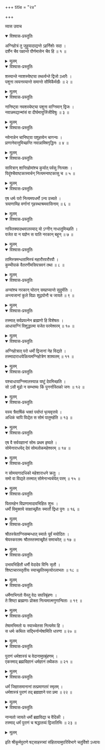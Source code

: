 +++
title = "२४"

+++

व्यास उवाच  

<details open><summary>विश्वास-प्रस्तुतिः</summary>

अग्निहोत्रं तु जुहुयादाद्यन्ते ऽहर्निशोः सदा ।  
दर्शेन चैव पक्षान्ते पौर्णमासेन चैव हि ॥ १ ॥
</details>

<details><summary>मूलम्</summary>

अग्निहोत्रं तु जुहुयादाद्यन्ते ऽहर्निशोः सदा ।  
दर्शेन चैव पक्षान्ते पौर्णमासेन चैव हि ॥ १ ॥
</details>

<details open><summary>विश्वास-प्रस्तुतिः</summary>

शस्यान्ते नवशस्येष्ट्या तथर्त्वन्ते द्विजो ऽध्वरैः ।  
पशुना त्वयनस्यान्ते समान्ते सौमिकैर्मखैः ॥ २ ॥
</details>

<details><summary>मूलम्</summary>

शस्यान्ते नवशस्येष्ट्या तथर्त्वन्ते द्विजो ऽध्वरैः ।  
पशुना त्वयनस्यान्ते समान्ते सौमिकैर्मखैः ॥ २ ॥
</details>

<details open><summary>विश्वास-प्रस्तुतिः</summary>

नानिष्ट्वा नवशस्येष्ट्या पशुना वाग्निमान् द्विजः ।  
नवान्नमद्यान्मांसं वा दीर्घमायुर्जिजीविषुः ॥ ३ ॥
</details>

<details><summary>मूलम्</summary>

नानिष्ट्वा नवशस्येष्ट्या पशुना वाग्निमान् द्विजः ।  
नवान्नमद्यान्मांसं वा दीर्घमायुर्जिजीविषुः ॥ ३ ॥
</details>

<details open><summary>विश्वास-प्रस्तुतिः</summary>

नवेनान्नेन चानिष्ट्वा पशुहव्येन चागन्यः ।  
प्राणानेवात्तुमिच्छन्ति नवान्नामिषगृद्धिनः ॥ ४ ॥
</details>

<details><summary>मूलम्</summary>

नवेनान्नेन चानिष्ट्वा पशुहव्येन चागन्यः ।  
प्राणानेवात्तुमिच्छन्ति नवान्नामिषगृद्धिनः ॥ ४ ॥
</details>

<details open><summary>विश्वास-प्रस्तुतिः</summary>

सावित्रान् शान्तिहोमांश्च कुर्यात् पर्वसु नित्यशः ।  
पितॄंश्चैवाष्टकास्वर्चन् नित्यमन्वष्टकासु च ॥ ५ ॥
</details>

<details><summary>मूलम्</summary>

सावित्रान् शान्तिहोमांश्च कुर्यात् पर्वसु नित्यशः ।  
पितॄंश्चैवाष्टकास्वर्चन् नित्यमन्वष्टकासु च ॥ ५ ॥
</details>

<details open><summary>विश्वास-प्रस्तुतिः</summary>

एष धर्मः परो नित्यमपधर्मो ऽन्य उच्यते ।  
त्रयाणामिह वर्णानां गृहस्थाश्रमवासिनाम् ॥ ६ ॥
</details>

<details><summary>मूलम्</summary>

एष धर्मः परो नित्यमपधर्मो ऽन्य उच्यते ।  
त्रयाणामिह वर्णानां गृहस्थाश्रमवासिनाम् ॥ ६ ॥
</details>

<details open><summary>विश्वास-प्रस्तुतिः</summary>

नास्तिक्यादथवालस्याद् यो ऽग्नीन् नाधातुमिच्छति ।  
यजेत वा न यज्ञेन स याति नरकान् बहून् ॥ ७ ॥
</details>

<details><summary>मूलम्</summary>

नास्तिक्यादथवालस्याद् यो ऽग्नीन् नाधातुमिच्छति ।  
यजेत वा न यज्ञेन स याति नरकान् बहून् ॥ ७ ॥
</details>

<details open><summary>विश्वास-प्रस्तुतिः</summary>

तामिस्त्रमन्धतामिस्त्रं महारौरवरौरवौ ।  
कुम्भीपाकं वैतरणीमसिपत्रवनं तथा ॥ ८ ॥
</details>

<details><summary>मूलम्</summary>

तामिस्त्रमन्धतामिस्त्रं महारौरवरौरवौ ।  
कुम्भीपाकं वैतरणीमसिपत्रवनं तथा ॥ ८ ॥
</details>

<details open><summary>विश्वास-प्रस्तुतिः</summary>

अन्यांश्च नरकान् घोरान् सम्प्राप्यान्ते सुदुर्मतिः ।  
अन्त्यजानां कुले विप्राः शूद्रयोनौ च जायते ॥ ९ ॥
</details>

<details><summary>मूलम्</summary>

अन्यांश्च नरकान् घोरान् सम्प्राप्यान्ते सुदुर्मतिः ।  
अन्त्यजानां कुले विप्राः शूद्रयोनौ च जायते ॥ ९ ॥
</details>

<details open><summary>विश्वास-प्रस्तुतिः</summary>

तस्मात् सर्वप्रयत्नेन ब्राह्मणो हि विशेषतः ।  
आधायाग्निं विशुद्धात्मा यजेत परमेश्वरम् ॥ १० ॥
</details>

<details><summary>मूलम्</summary>

तस्मात् सर्वप्रयत्नेन ब्राह्मणो हि विशेषतः ।  
आधायाग्निं विशुद्धात्मा यजेत परमेश्वरम् ॥ १० ॥
</details>

<details open><summary>विश्वास-प्रस्तुतिः</summary>

अग्निहोत्रात् परो धर्मो द्विजानां नेह विद्यते ।  
तस्मादाराधयेन्नित्यमग्निहोत्रेण शाश्वतम् ॥ ११ ॥
</details>

<details><summary>मूलम्</summary>

अग्निहोत्रात् परो धर्मो द्विजानां नेह विद्यते ।  
तस्मादाराधयेन्नित्यमग्निहोत्रेण शाश्वतम् ॥ ११ ॥
</details>

<details open><summary>विश्वास-प्रस्तुतिः</summary>

यश्चाधायाग्निमालस्यान्न यष्टुं देवमिच्छति ।  
सो ऽसौ मूढो न सम्भाष्यः किं पुनर्नास्तिको जनः ॥ १२ ॥
</details>

<details><summary>मूलम्</summary>

यश्चाधायाग्निमालस्यान्न यष्टुं देवमिच्छति ।  
सो ऽसौ मूढो न सम्भाष्यः किं पुनर्नास्तिको जनः ॥ १२ ॥
</details>

<details open><summary>विश्वास-प्रस्तुतिः</summary>

यस्य त्रैवार्षिकं भक्तं पर्याप्तं भृत्यवृत्तये ।  
अधिकं चापि विद्येत स सोमं पातुमर्हति ॥ १३ ॥
</details>

<details><summary>मूलम्</summary>

यस्य त्रैवार्षिकं भक्तं पर्याप्तं भृत्यवृत्तये ।  
अधिकं चापि विद्येत स सोमं पातुमर्हति ॥ १३ ॥
</details>

<details open><summary>विश्वास-प्रस्तुतिः</summary>

एष वै सर्वयज्ञानां सोमः प्रथम इष्यते ।  
सोमेनाराधयेद् देवं सोमलोकमहेश्वरम् ॥ १४ ॥
</details>

<details><summary>मूलम्</summary>

एष वै सर्वयज्ञानां सोमः प्रथम इष्यते ।  
सोमेनाराधयेद् देवं सोमलोकमहेश्वरम् ॥ १४ ॥
</details>

<details open><summary>विश्वास-प्रस्तुतिः</summary>

न सोमयागादधिको महेशाराधने क्रतुः ।  
समो वा विद्यते तस्मात् सोमेनाभ्यर्चयेत् परम् ॥ १५ ॥
</details>

<details><summary>मूलम्</summary>

न सोमयागादधिको महेशाराधने क्रतुः ।  
समो वा विद्यते तस्मात् सोमेनाभ्यर्चयेत् परम् ॥ १५ ॥
</details>

<details open><summary>विश्वास-प्रस्तुतिः</summary>

पितामहेन विप्राणामादावभिहितः शुभः ।  
धर्मो विमुक्तये साक्षाच्छ्रौतः स्मार्तो द्विधा पुनः ॥ १६ ॥
</details>

<details><summary>मूलम्</summary>

पितामहेन विप्राणामादावभिहितः शुभः ।  
धर्मो विमुक्तये साक्षाच्छ्रौतः स्मार्तो द्विधा पुनः ॥ १६ ॥
</details>

<details open><summary>विश्वास-प्रस्तुतिः</summary>

श्रौतस्त्रेताग्निसम्बन्धात् स्मार्तः पूर्वं मयोदितः ।  
श्रेयस्करतमः श्रौतस्तस्माच्छ्रौतं समाचरेत् ॥ १७ ॥
</details>

<details><summary>मूलम्</summary>

श्रौतस्त्रेताग्निसम्बन्धात् स्मार्तः पूर्वं मयोदितः ।  
श्रेयस्करतमः श्रौतस्तस्माच्छ्रौतं समाचरेत् ॥ १७ ॥
</details>

<details open><summary>विश्वास-प्रस्तुतिः</summary>

उभावभिहितौ धर्मौ वेदादेव विनिः सृतौ ।  
शिष्टाचारस्तृतीयः स्याच्छ्रतिस्मृत्योरलाभतः ॥ १८ ॥
</details>

<details><summary>मूलम्</summary>

उभावभिहितौ धर्मौ वेदादेव विनिः सृतौ ।  
शिष्टाचारस्तृतीयः स्याच्छ्रतिस्मृत्योरलाभतः ॥ १८ ॥
</details>

<details open><summary>विश्वास-प्रस्तुतिः</summary>

धर्मेणाभिगतो यैस्तु वेदः सपरिबृंहणः ।  
ते शिष्टा ब्राह्मणाः प्रोक्ता नित्यमात्मगुणान्विताः ॥ १९ ॥
</details>

<details><summary>मूलम्</summary>

धर्मेणाभिगतो यैस्तु वेदः सपरिबृंहणः ।  
ते शिष्टा ब्राह्मणाः प्रोक्ता नित्यमात्मगुणान्विताः ॥ १९ ॥
</details>

<details open><summary>विश्वास-प्रस्तुतिः</summary>

तेषामभिमतो यः स्याच्चेतसा नित्यमेव हि ।  
स धर्मः कथितः सद्भिर्नान्येषामिति धारणा ॥ २० ॥
</details>

<details><summary>मूलम्</summary>

तेषामभिमतो यः स्याच्चेतसा नित्यमेव हि ।  
स धर्मः कथितः सद्भिर्नान्येषामिति धारणा ॥ २० ॥
</details>

<details open><summary>विश्वास-प्रस्तुतिः</summary>

पुराणं धर्मशास्त्रं च वेदानामुपबृंहणम् ।  
एकस्माद् ब्रह्मविज्ञानं धर्मज्ञानं तथैकतः ॥ २१ ॥
</details>

<details><summary>मूलम्</summary>

पुराणं धर्मशास्त्रं च वेदानामुपबृंहणम् ।  
एकस्माद् ब्रह्मविज्ञानं धर्मज्ञानं तथैकतः ॥ २१ ॥
</details>

<details open><summary>विश्वास-प्रस्तुतिः</summary>

धर्मं जिज्ञासमानानां तत्प्रमाणतरं स्मृतम् ।  
धर्मशास्त्रं पुराणं तद् ब्रह्मज्ञाने परा प्रमा ॥ २२ ॥
</details>

<details><summary>मूलम्</summary>

धर्मं जिज्ञासमानानां तत्प्रमाणतरं स्मृतम् ।  
धर्मशास्त्रं पुराणं तद् ब्रह्मज्ञाने परा प्रमा ॥ २२ ॥
</details>

<details open><summary>विश्वास-प्रस्तुतिः</summary>

नान्यतो जायते धर्मो ब्रह्मविद्या च वैदिकी ।  
तस्माद् धर्मं पुराणं च श्रद्धातव्यं द्विजातिभिः ॥ २३ ॥
</details>

<details><summary>मूलम्</summary>

नान्यतो जायते धर्मो ब्रह्मविद्या च वैदिकी ।  
तस्माद् धर्मं पुराणं च श्रद्धातव्यं द्विजातिभिः ॥ २३ ॥
</details>
    
इति श्रीकूर्मपुराणे षट्साहस्त्र्यां संहितायामुपरिविभागे चतुर्विशो ऽध्यायः
